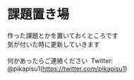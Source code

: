 # 課題置き場
作った課題とかを置いておくところです<br>
気が付いた時に更新していきます<br><br>
何かあったらご連絡ください  Twitter: @pikapisu1(https://twitter.com/pikapisu1)

